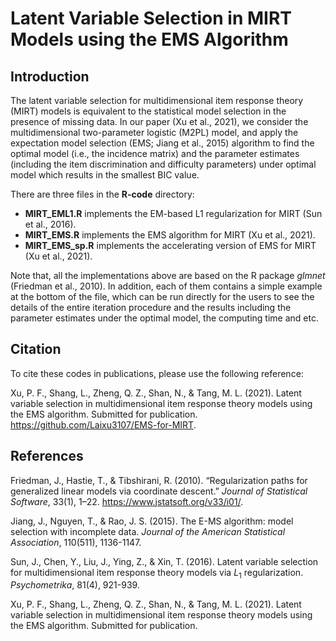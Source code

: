 # Latent Variable Selection in MIRT Models using the EMS Algorithm

## Introduction

The latent variable selection for multidimensional item response theory (MIRT) models
is equivalent to the statistical model selection in the presence of missing data.
In our paper (Xu et al., 2021), we consider the multidimensional two-parameter logistic (M2PL) model,
and apply the expectation model selection (EMS; Jiang et al., 2015) algorithm to find the optimal model (i.e., the incidence matrix)
and the parameter estimates (including the item discrimination and difficulty parameters) under optimal model which results in the smallest BIC value.

There are three files in the **R-code** directory:

- **MIRT_EML1.R** implements the EM-based L1 regularization for MIRT (Sun et al., 2016).
- **MIRT_EMS.R** implements the EMS algorithm for MIRT (Xu et al., 2021).
- **MIRT_EMS_sp.R** implements the accelerating version of EMS for MIRT (Xu et al., 2021).

Note that, all the implementations above are based on the R package *glmnet* (Friedman et al., 2010). In addition, each of them contains a simple example at the bottom of the file, which can be run directly for the users to see the details of the entire iteration procedure and the results including the parameter estimates under the optimal model, the computing time and etc.



## Citation
To cite these codes in publications, please use the following reference:

Xu, P. F., Shang, L., Zheng, Q. Z., Shan, N., & Tang, M. L. (2021). Latent variable selection in multidimensional item response theory models using the EMS algorithm. Submitted for publication. https://github.com/Laixu3107/EMS-for-MIRT.

## References

Friedman, J., Hastie, T., & Tibshirani, R. (2010). “Regularization paths for generalized linear models via coordinate descent.” *Journal of Statistical Software*, 33(1), 1–22. https://www.jstatsoft.org/v33/i01/.

Jiang, J., Nguyen, T., & Rao, J. S. (2015). The E-MS algorithm: model selection with incomplete data. *Journal of the American Statistical Association*, 110(511), 1136-1147.

Sun, J., Chen, Y., Liu, J., Ying, Z., \& Xin, T. (2016). Latent variable selection for multidimensional item response theory models via $L_{1}$ regularization. *Psychometrika*, 81(4), 921-939.

Xu, P. F., Shang, L., Zheng, Q. Z., Shan, N., & Tang, M. L. (2021). Latent variable selection in multidimensional item response theory models using the EMS algorithm. Submitted for publication. 


